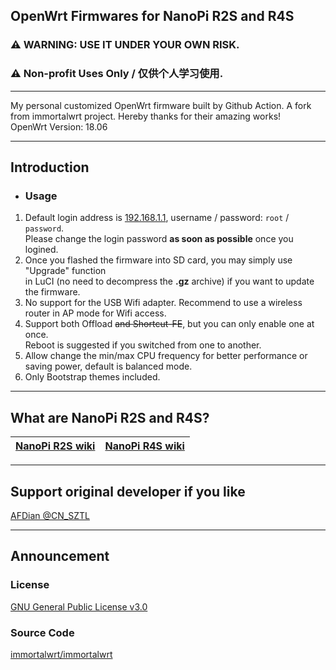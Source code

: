 ## OpenWrt Firmwares for NanoPi R2S and R4S
### ⚠ WARNING: USE IT UNDER YOUR OWN RISK.
### ⚠ Non-profit Uses Only / 仅供个人学习使用.
- - -
My personal customized OpenWrt firmware built by Github Action. A fork from immortalwrt project. Hereby thanks for their amazing works! <br/>
OpenWrt Version: 18.06
- - -
## Introduction
- ### Usage
1. Default login address is [192.168.1.1](192.168.1.1), username / password: `root` / `password`.<br/>
 Please change the login password **as soon as possible** once you logined.
2. Once you flashed the firmware into SD card, you may simply use "Upgrade" function<br/>
 in LuCI (no need to decompress the **.gz** archive) if you want to update the firmware.
3. No support for the USB Wifi adapter. Recommend to use a wireless router in AP mode for Wifi access.
4. Support both Offload ~~and Shortcut-FE~~, but you can only enable one at once.<br/>
 Reboot is suggested if you switched from one to another.
5. Allow change the min/max CPU frequency for better performance or saving power, default is balanced mode.
6. Only Bootstrap themes included.
- - -
## What are NanoPi R2S and R4S?
| [NanoPi R2S wiki](https://wiki.friendlyarm.com/wiki/index.php/NanoPi_R2S) | [NanoPi R4S wiki](https://wiki.friendlyarm.com/wiki/index.php/NanoPi_R4S) |
| ----------- | ----------- |
- - -
## Support original developer if you like
[AFDian @CN\_SZTL](https://afdian.net/@CN\_SZTL/plan)
- - -
## Announcement
### License
[GNU General Public License v3.0](https://github.com/1715173329/nanopi-r4s-openwrt/blob/master/LICENSE)
### Source Code
[immortalwrt/immortalwrt](https://github.com/immortalwrt/immortalwrt)
